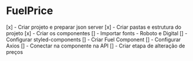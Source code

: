 # FuelPrice

[x] - Criar projeto e preparar json server
[x] - Criar pastas e estrutura do projeto
[x] - Criar os componentes
[] - Importar fonts - Roboto e Digital
[] - Configurar styled-components
[] - Criar Fuel Component
[] - Configurar Axios
[] - Conectar na componente na API
[] - Criar etapa de alteração de preços
